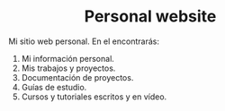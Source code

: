 <h1 align="center">Personal website</h1>
<p>Mi sitio web personal. En el encontrarás:

1. Mi información personal.
2. Mis trabajos y proyectos.
3. Documentación de proyectos.
4. Guías de estudio.
5. Cursos y tutoriales escritos y en vídeo.

</p>
